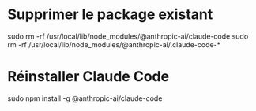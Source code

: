 # Supprimer le package existant
sudo rm -rf /usr/local/lib/node_modules/@anthropic-ai/claude-code
sudo rm -rf /usr/local/lib/node_modules/@anthropic-ai/.claude-code-*

# Réinstaller Claude Code
sudo npm install -g @anthropic-ai/claude-code
